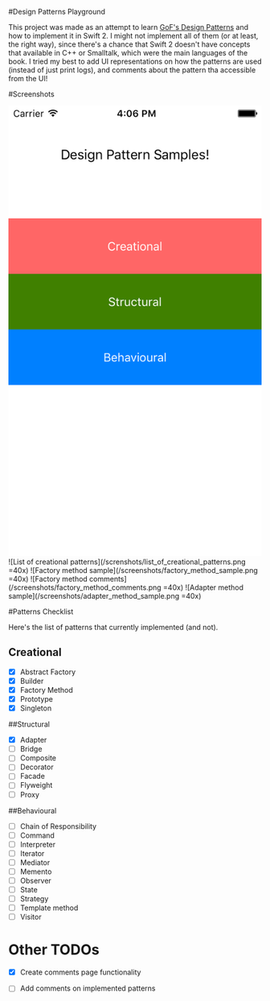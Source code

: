 #Design Patterns Playground

This project was made as an attempt to learn [GoF's Design Patterns](https://en.wikipedia.org/wiki/Design_Patterns) and how to implement it in Swift 2. I might not implement all of them (or at least, the right way), since there's a chance that Swift 2 doesn't have concepts that available in C++ or Smalltalk, which were the main languages of the book. I tried my best to add UI representations on how the patterns are used (instead of just print logs), and comments about the pattern tha accessible from the UI!

#Screenshots

![Home page](/screenshots/home_page.png)
![List of creational patterns](/screnshots/list_of_creational_patterns.png =40x)
![Factory method sample](/screenshots/factory_method_sample.png =40x)
![Factory method comments](/screenshots/factory_method_comments.png =40x)
![Adapter method sample](/screenshots/adapter_method_sample.png =40x)

#Patterns Checklist

Here's the list of patterns that currently implemented (and not).

## Creational
- [x] Abstract Factory
- [x] Builder
- [x] Factory Method
- [x] Prototype
- [x] Singleton

##Structural
- [x] Adapter
- [ ] Bridge
- [ ] Composite
- [ ] Decorator
- [ ] Facade
- [ ] Flyweight
- [ ] Proxy

##Behavioural
- [ ] Chain of Responsibility
- [ ] Command
- [ ] Interpreter
- [ ] Iterator
- [ ] Mediator
- [ ] Memento
- [ ] Observer
- [ ] State
- [ ] Strategy
- [ ] Template method
- [ ] Visitor

# Other TODOs

- [x] Create comments page functionality
- [ ] Add comments on implemented patterns

